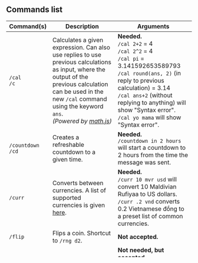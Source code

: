 ## Commands list

| Command(s) | Description | Arguments |
| --- | --- | --- |
| `/cal`<br>`/c` | Calculates a given expression. Can also use replies to use previous calculations as input, where the output of the previous calculation can be used in the new `/cal` command using the keyword `ans`.<br>*(Powered by [math.js](https://mathjs.org/))* | **Needed.**<br>`/cal 2+2` = 4 <br>`/cal 2^2` = 4 <br>`/cal pi` = 3.141592653589793<br>`/cal round(ans, 2)` (in reply to previous calculation) = 3.14<br>`/cal ans+2` (without replying to anything) will show "Syntax error".<br>`/cal yo mama` will show "Syntax error". |
| `/countdown`<br>`/cd` | Creates a refreshable countdown to a given time. | **Needed.**<br>`/countdown in 2 hours` will start a countdown to 2 hours from the time the message was sent. |
| `/curr` | Converts between currencies. A list of supported currencies is given [here](http://telegra.ph/List-of-supported-currencies-05-07). | **Needed.**<br>`/curr 10 mvr usd` will convert 10 Maldivian Rufiyaa to US dollars.<br>`/curr .2 vnd` converts 0.2 Vietnamese đồng to a preset list of common currencies. |
| `/flip` | Flips a coin. Shortcut to `/rng d2`. | **Not accepted.** |
| `/forward`<br>`/f` | Forwards a message.<br>**The command must be sent as a reply to another message.** | **Not needed, but accepted.**<br>`/forward in 3 hours` will forward the replied-to message, 3 hours from when the command was sent.<br>`/forward` (without arguments) will do the same immediately. |
| `/help`<br>(`/start`) | Sends a prompt to use other commands, and a link to this page. Default `/start` command also does the same. | **Not accepted.** |
| `/inspire` | Sends an inspirational message.<br>*(Powered by [inspirobot.me](http://inspirobot.me/))* | **Not accepted.** |
| `/meet`<br>`/mpt` | Selects the specified location as the bot's Live Location. Useful for groups using Live Location to meet up.<br>**The command must be sent as a reply to another location message.** | **Not needed, but accepted.**<br>`/meet at 7pm` will set that location as the bot's Live Location until 7pm.<br>`/meet` (without arguments) will do the same for the next 15 minutes by default. |
| `/minesweeper`<br>`/mines` | Starts a game of Minesweeper that uses inline buttons. The game is played on an 8×8 grid with 10 mines. | **Not accepted.** |
| `/mock` | Generates mOCkiNg tExt. Can also use replies to use others' text as input (provided you reply to a text message). | **Needed.**<br>`/mock Some text` will output "SoMe tExT" (cases switching every other character).<br>`/mock -r Some text` will output the text with cases switched randomly. |
| `/ping` | Checks if Kronos is listening. | **Not accepted.** |
| `/pray` | Sends prayer times for Maale for the current day by default. Can also provide prayer times for the next week for any island in the Maldives.<br>*(Powered by [SalatMV](https://play.google.com/store/apps/details?id=mv.salaf.salat))* | **Not accepted.** |
| `/rip` | Provides a button to pay respects to the deceased. | **Not needed, but accepted.**<br>`/rip my dignity` will provide a message customized for "my dignity". |
| `/rng` | Generates random numbers with input specified using [dice notation](https://en.m.wikipedia.org/wiki/Dice_notation). | **Not needed, but accepted.**<br>`/rng 20d98` will roll a 98-sided die 20 times.<br>`/rng` (without arguments) will roll 1d6 by default (a 6-sided die once). |
| `/sticker` | Edits a photo to the dimensions needed to create a Telegram sticker. The returned file can then be forwarded to the [Stickers bot](http://t.me/Stickers).<br>**The command must be sent as a reply to another .jpg or .png file message (NOT a photo message).** | **Not accepted.** |
| `/strike`<br>`/s` | Generates ~~strikethrough text~~. Can also use replies to use others' text as input (provided you reply to a text message). | **Needed.**<br>`/strike example` will output ~~example~~. |
| `/vainglory`<br>`/vg` | Shows information for heroes in [Vainglory](https://www.vainglorygame.com/). | **Not needed, but accepted.**<br>`/vainglory san feng` will provide details for San Feng. |

## Other functions

| Trigger | Description |
| --- | --- |
| `F` or `Oof`<br>(case-insensitive) | Shortcut to `/rip`. Starts with 1 respect already paid by the sender. |
| `T`<br>(case-insensitive) | Sends any one of 29 [Limimin-themed stickers](http://t.me/addstickers/Limimin) at random. |
| `#<hashtag>` | Mentions a predefined list of users within a group, depending on `<hashtag>` and group used in. |
| `/r/<subreddit>` | Provides a link to the mentioned subreddit. Also works with `r/<subreddit>`. |
| `/u/<username>` | Provides a link to the mentioned Reddit user. Also works with `u/<username>`. |

## Admin commands

| Command(s) | Description | Arguments |
| --- | --- | --- |
| `/backup` | Backs up `/forward` queue, which will be imported again at next bot startup. Expected to be run before downtime. | **Not accepted.** |
| `/echo` | Echoes any text that is input. Can also use replies to use others' text as input (provided you reply to a text message). | **Needed.**<br>`/echo _Some_ *text*` will output "\_Some\_ \*text\*".<br>`/echo -m _Some_ *text*` will output "*Some* **text**". |